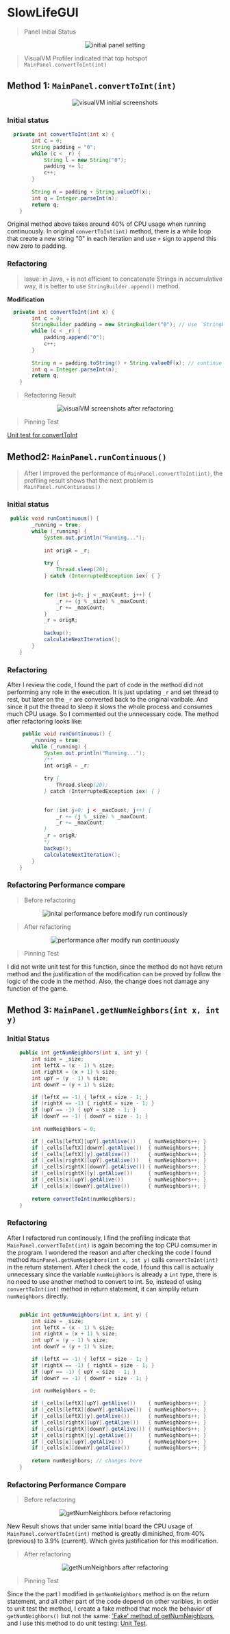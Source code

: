 # SlowLifeGUI

> Panel Initial Status

<div style="text-align: center;">
	<img src="scrnshots/initial_panel.png" alt="initial panel setting" />
</div>

> VisualVM Profiler indicated that top hotspot `MainPanel.convertToInt(int)` 

## Method 1: `MainPanel.convertToInt(int)`

<div style="text-align: center;">
	<img src="scrnshots/init.png" alt="visualVM initial screenshots" />
</div>

### Initial status 

```java
  private int convertToInt(int x) {
    	int c = 0;
    	String padding = "0";
    	while (c < _r) {
    		String l = new String("0");
    		padding += l;
    		c++;
    	}
	
    	String n = padding + String.valueOf(x);
    	int q = Integer.parseInt(n);
    	return q;
    }
```

Original method above takes around 40% of CPU usage when running continuously. In original `convertToInt(int)` method, there is a while loop that create a new string "0" in each iteration and use `+` sign to append this new zero to padding. 

### Refactoring 

> Issue: in Java, `+` is not efficient to concatenate Strings in accumulative way, it is better to use `StringBuilder.append()` method.

**Modification**

```java
  private int convertToInt(int x) {
    	int c = 0;
    	StringBuilder padding = new StringBuilder("0"); // use `StringBuilder` instead of `new String()`
    	while (c < _r) {
    		padding.append("0");
    		c++;
    	}
    	
    	String n = padding.toString() + String.valueOf(x); // continue use String 
    	int q = Integer.parseInt(n);
    	return q;
    }
```

> Refactoring Result 

<div style="text-align: center;">
	<img src="scrnshots/modi_1.png" alt="visualVM screenshots after refactoring" />
</div>

> Pinning Test

[Unit test for convertToInt](GMF/src/ConvertToIntTestOne.java)

## Method2: `MainPanel.runContinuous()`

> After I improved the performance of `MainPanel.convertToInt(int)`, the profiling result shows that the next problem is `MainPanel.runContinuous()`

### Initial status

``` java
 public void runContinuous() {
        _running = true;
        while (_running) {
            System.out.println("Running...");
  
            int origR = _r;
 
            try {
                Thread.sleep(20);
            } catch (InterruptedException iex) { }

            
            for (int j=0; j < _maxCount; j++) {
                _r += (j % _size) % _maxCount;
                _r += _maxCount;
            }
            _r = origR;
            
            backup();
            calculateNextIteration();
        }
    }
```

### Refactoring

After I review the code, I found the part of code in the method did not performing any role in the execution. It is just updating `_r` and set thread to rest, but later on the `_r` are converted back to the original varibale. And since it put the thread to sleep it slows the whole process and consumes much CPU usage. So I commented out the unnecessary code. The method after refactoring looks like:

```java
     public void runContinuous() {
        _running = true;
        while (_running) {
            System.out.println("Running...");
            /**
            int origR = _r;
 
            try {
                Thread.sleep(20);
            } catch (InterruptedException iex) { }

            
            for (int j=0; j < _maxCount; j++) {
                _r += (j % _size) % _maxCount;
                _r += _maxCount;
            }
            _r = origR;
            */
            backup();
            calculateNextIteration();
        }
    }
```


### Refactoring Performance compare

> Before refactoring

<div style="text-align: center;">
    <img src="scrnshots/runcont-bad.png" alt="inital performance before modify run continously" />
</div>

> After refactoring 

<div style="text-align: center;">
    <img src="scrnshots/runcont-good.png" alt="performance after modify run continuously" />
</div>

> Pinning Test

I did not write unit test for this function, since the method do not have return method and the justification of the modification can be proved by follow the logic of the code in the method. Also, the change does not damage any function of the game. 


## Method 3: `MainPanel.getNumNeighbors(int x, int y)`

### Initial Status

```java 
    public int getNumNeighbors(int x, int y) {
        int size = _size;
        int leftX = (x - 1) % size;
        int rightX = (x + 1) % size;
        int upY = (y - 1) % size;
        int downY = (y + 1) % size;

        if (leftX == -1) { leftX = size - 1; }
        if (rightX == -1) { rightX = size - 1; }
        if (upY == -1) { upY = size - 1; }
        if (downY == -1) { downY = size - 1; }
        
        int numNeighbors = 0;

        if (_cells[leftX][upY].getAlive())    { numNeighbors++; }
        if (_cells[leftX][downY].getAlive())  { numNeighbors++; }
        if (_cells[leftX][y].getAlive())      { numNeighbors++; }
        if (_cells[rightX][upY].getAlive())   { numNeighbors++; }
        if (_cells[rightX][downY].getAlive()) { numNeighbors++; }
        if (_cells[rightX][y].getAlive())     { numNeighbors++; }
        if (_cells[x][upY].getAlive())        { numNeighbors++; }
        if (_cells[x][downY].getAlive())      { numNeighbors++; }
        
        return convertToInt(numNeighbors);
    }
```


### Refactoring

After I refactored run continously, I find the profiling indicate that `MainPanel.convertToInt(int)` is again becoming the top CPU comsumer in the program. I wondered the reason and after checking the code I found method `MainPanel.getNumNeighbors(int x, int y)` calls `convertToInt(int)` in the return statement. After I check the code, I found this call is actually unnecessary since the variable `numNeighbors` is already a `int` type, there is no need to use another method to convert to int. So, instead of using `convertToInt(int)` method in return statement, it can simplily return `numNeighbors` directly. 

```java

    public int getNumNeighbors(int x, int y) {
        int size = _size;
        int leftX = (x - 1) % size;
        int rightX = (x + 1) % size;
        int upY = (y - 1) % size;
        int downY = (y + 1) % size;

        if (leftX == -1) { leftX = size - 1; }
        if (rightX == -1) { rightX = size - 1; }
        if (upY == -1) { upY = size - 1; }
        if (downY == -1) { downY = size - 1; }
        
        int numNeighbors = 0;

        if (_cells[leftX][upY].getAlive())    { numNeighbors++; }
        if (_cells[leftX][downY].getAlive())  { numNeighbors++; }
        if (_cells[leftX][y].getAlive())      { numNeighbors++; }
        if (_cells[rightX][upY].getAlive())   { numNeighbors++; }
        if (_cells[rightX][downY].getAlive()) { numNeighbors++; }
        if (_cells[rightX][y].getAlive())     { numNeighbors++; }
        if (_cells[x][upY].getAlive())        { numNeighbors++; }
        if (_cells[x][downY].getAlive())      { numNeighbors++; }
        
        return numNeighbors; // changes here 
    }
```


### Refactoring Performance Compare

> Before refactoring

<div style="text-align: center;" >
    <img src="scrnshots/getNumN-bad.png" alt="getNumNeighbors before refactoring" />
</div>

New Result shows that under same initial board the CPU usage of `MainPanel.convertToInt(int)` method is greatly diminished, from 40% (previous) to 3.9% (current). Which gives justification for this modification. 

> After refactoring 

<div style="text-align: center;" >
    <img src="scrnshots/getNumN-good.png" alt="getNumNeighbors after refactoring" />
</div>


> Pinning Test

Since the the part I modified in `getNumNeighbors` method is on the return statement, and all other part of the code depend on other varibles, in order to unit test the method, I create a fake method that mock the behavior of `getNumNeighbors()` but not the same: ['Fake' method of getNumNeighbors](GMF/src/MockGetNumNeighbors.java), and I use this method to do unit testing: [Unit Test](GMF/src/GetNumNTest.java).













